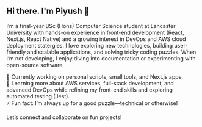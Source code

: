 ## Hi there. I'm Piyush 👋

I’m a final-year BSc (Hons) Computer Science student at Lancaster University with hands-on experience in front-end development (React, Next.js, React Native) and a growing interest in DevOps and AWS cloud deployment statergies. I love exploring new technologies, building user-friendly and scalable applications, and solving tricky coding puzzles. When I’m not developing, I enjoy diving into documentation or experimenting with open-source software.

🔭 Currently working on personal scripts, small tools, and Next.js apps.  
🌱 Learning more about AWS services, full-stack development, and advanced DevOps while refining my front-end skills and exploring automated testing (Jest).  
⚡ Fun fact: I’m always up for a good puzzle—technical or otherwise!

Let’s connect and collaborate on fun projects!
